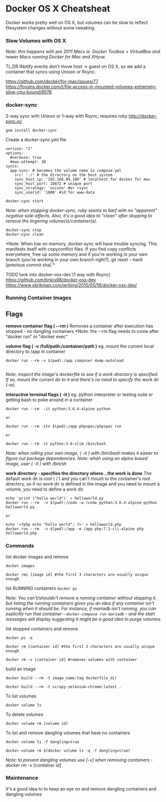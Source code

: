 # Docker OS X Cheatsheat
Docker works pretty well on OS X, but volumes can be slow to reflect filesystem changes without some tweaking.

### Slow Volumes with OS X

*Note: this happens with pre 2011 Macs ie. Docker Toolbox + VirtualBox and newer Macs running Docker for Mac and XHyve.*

TL;DR INotify events don't move host -> guest on OS X, so we add a container that syncs using Unison or Rsync.

https://github.com/docker/for-mac/issues/77
https://forums.docker.com/t/file-access-in-mounted-volumes-extremely-slow-cpu-bound/8076

### docker-sync

2-way sync with Unison or 1-way with Rsync, requires ruby
http://docker-sync.io/

```
gem install docker-sync
```

Create a docker-sync.yml file
```
version: "2"
options:
  #verbose: true
  #max-attempt: 30
syncs:
  app-sync: # becomes the volume name in compose.yml
    src: './' # the directory on the host system
    sync_host_ip: '192.168.99.100' # localhost for docker for mac
    sync_host_port: 10872 # unique port
    sync_strategy: 'unison' #or rsync
    sync_userid: '1000' #id for www-data
```

```
docker-sync start
```

*Note: when stopping docker-sync, ruby seems to barf with no "apparent" negative side-effects. Also, it's a good idea to "clean" after stopping to remove the lingering volume(s)/container(s).*
```
docker-sync stop
docker-sync clean
```

*Note: When low on memory, docker-sync will have trouble syncing. This manifests itself with copyconflict files. If you find copy conflicts everywhere, free up some memory and if you're working in your own branch (you're working in your own branch right?), git reset --hard [previous commit sha] *

TODO look into docker-osx-dev (1 way with Rsync)
https://github.com/brikis98/docker-osx-dev
https://www.ybrikman.com/writing/2015/05/19/docker-osx-dev/


### Running Container Images

## Flags
**remove container flag ( --rm )**
Removes a container after execution has stopped - no dangling containers
*Note: the --rm flag needs to come after "docker run" or "docker exec"

**volume flag ( -v /full/path:/container/path )**
eg. mount the current local directory to /app in container
```
docker run --rm -v $(pwd):/app composer dump-autoload


```
*Note: inspect the image's dockerfile to see if a work directory is specified. If so, mount the current dir to it and there's no need to specify the work dir (-w).*

**interactive terminal flags ( -it )**
eg. python interpreter or testing suite or getting bash to poke around in a container
```
docker run --rm  -it python:3.6.4-alpine python

or

docker run --rm -itv $(pwd):/app phpspec/phpspec run

or

docker run --rm -it python:3.6-slim /bin/bash
```
*Note: when rolling your own image, ( -it ) with /bin/bash makes it easier to figure out package dependencies.*
*Note: when using an alpine based image, user ( -it ) with /bin/sh*

**work directory - specifies the directory where...the work is done**
The default work dir is root ( / ) and you can't mount to the container's root directory, so if no work dir is defined in the image and you need to mount a volume, you need to define a work dir.
```
echo 'print ("hello world")' > helloworld.py
docker run --rm  -v $(pwd):/code -w /code python:3.6.4-alpine python helloworld.py

or  

echo '<?php echo "hello world"; ?>' > helloworld.php
docker run --rm  -v $(pwd):/app -w /app php:7.1-cli-alpine php helloworld.php
```

### Commands

list docker images and remove
```
docker images

docker rmi [image id] #the first 3 characters are usually unique enough
```

list RUNNING containers
```docker ps```

*Note: You can't/shouldn't remove a running container without stopping it, but listing the running containers gives you an idea if any container isn't running when it should be. For instance, if mariadb isn't running, you can explicitly run that container - ```docker-compose run mariadb``` - and the start messages will display suggesting it might be a good idea to purge volumes.*

list stopped containers and remove
```
docker ps -a

docker rm [container id] #the first 3 characters are usually unique enough

docker rm -v [container id] #removes volumes with container
```

build an image
```
docker build --rm -t image_name:tag dockerfile_dir

docker build --rm -t scrapy-selenium-chrome:latest .
```

To list volumes

```docker volume ls```

To delete volumes

```docker volume rm [volume id]```

To list and remove dangling volumes that have no containers
```
docker volume ls -f dangling=true

docker volume rm $(docker volume ls -q -f dangling=true)
```
*Note: to prevent dangling volumes use [-v] when removing containers - docker rm -v [container id]*

### Maintenance
It's a good idea to to keep an eye on and remove dangling containers and dangling volumes
